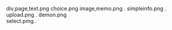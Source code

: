 div,page,text.png
choice.png
image,memo.png . 
simpleinfo.png . 
upload.png . 
demon.png  
select.pmg . 
